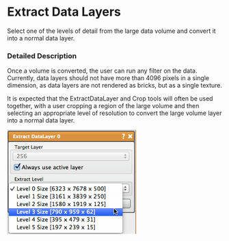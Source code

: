 # Extract Data Layers

Select one of the levels of detail from the large data volume and convert it into a normal data layer.

### Detailed Description

Once a volume is converted, the user can run any filter on the data. Currently, data layers should not have more than 4096 pixels in a single dimension, as data layers are not rendered as bricks, but as a single texture.

It is expected that the ExtractDataLayer and Crop tools will often be used together, with a user cropping a region of the large volume and then selecting an appropriate level of resolution to convert the large volume layer into a normal data layer.

![alt text](../images/ExtractDataLayersGUI.png)
